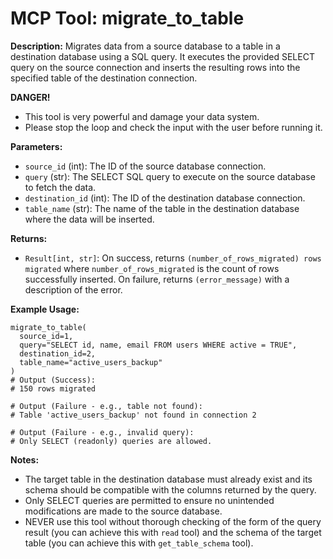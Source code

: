 # MCP Tool: migrate_to_table

**Description:**
Migrates data from a source database to a table in a destination database using a SQL query. It executes the provided SELECT query on the source connection and inserts the resulting rows into the specified table of the destination connection.

**DANGER!**

- This tool is very powerful and damage your data system.
- Please stop the loop and check the input with the user before running it.

**Parameters:**

- `source_id` (int): The ID of the source database connection.
- `query` (str): The SELECT SQL query to execute on the source database to fetch the data.
- `destination_id` (int): The ID of the destination database connection.
- `table_name` (str): The name of the table in the destination database where the data will be inserted.

**Returns:**

- `Result[int, str]`: On success, returns
  `(number_of_rows_migrated) rows migrated` where
  `number_of_rows_migrated` is the count of rows successfully inserted.
  On failure, returns `(error_message)` with a description of the error.

**Example Usage:**

```
migrate_to_table(
  source_id=1,
  query="SELECT id, name, email FROM users WHERE active = TRUE",
  destination_id=2,
  table_name="active_users_backup"
)
# Output (Success):
# 150 rows migrated

# Output (Failure - e.g., table not found):
# Table 'active_users_backup' not found in connection 2

# Output (Failure - e.g., invalid query):
# Only SELECT (readonly) queries are allowed.
```

**Notes:**

- The target table in the destination database must already exist
  and its schema should be compatible with the columns returned by the query.
- Only SELECT queries are permitted to ensure
  no unintended modifications are made to the source database.
- NEVER use this tool without thorough checking of the form of the query result
  (you can achieve this with `read` tool) and
  the schema of the target table
  (you can achieve this with `get_table_schema` tool).
